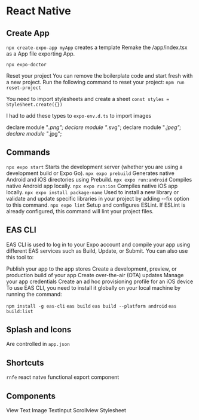 # React Native

## Create App

`npx create-expo-app myApp` creates a template
Remake the /app/index.tsx as a App file exporting App.

`npx expo-doctor`

Reset your project
You can remove the boilerplate code and start fresh with a new project. Run the following command to reset your project:
`npm run reset-project`

You need to import stylesheets and create a sheet
`const styles = StyleSheet.create({})`

I had to add these types to `expo-env.d.ts` to import images

declare module "_.png";
declare module "_.svg";
declare module "_.jpeg";
declare module "_.jpg";

## Commands

`npx expo start` Starts the development server (whether you are using a development build or Expo Go).
`npx expo prebuild` Generates native Android and iOS directories using Prebuild.
`npx expo run:android` Compiles native Android app locally.
`npx expo run:ios` Compiles native iOS app locally.
`npx expo install package-name` Used to install a new library or validate and update specific libraries in your project by adding --fix option to this command.
`npx expo lint` Setup and configures ESLint. If ESLint is already configured, this command will lint your project files.

## EAS CLI

EAS CLI is used to log in to your Expo account and compile your app using different EAS services such as Build, Update, or Submit. You can also use this tool to:

Publish your app to the app stores
Create a development, preview, or production build of your app
Create over-the-air (OTA) updates
Manage your app credentials
Create an ad hoc provisioning profile for an iOS device
To use EAS CLI, you need to install it globally on your local machine by running the command:

`npm install -g eas-cli`
`eas build`
`eas build --platform android`
`eas build:list`


## Splash and Icons

Are controlled in `app.json`

## Shortcuts

`rnfe` react natve functional export component

## Components

View
Text
Image
TextInput
Scrollview
Stylesheet

